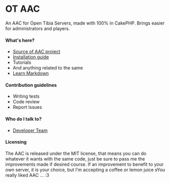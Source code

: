 # OT AAC #

An AAC for Open Tibia Servers, made with 100% in CakePHP. Brings easier for administrators and players.

#### What's here? ####

* [Source of AAC project](https://bitbucket.org/Avuenja/aac/src)
* [Installation guide](https://bitbucket.org/Avuenja/aac/wiki/Installation%20guide)
* Tutorials
* And anything related to the same
* [Learn Markdown](https://bitbucket.org/tutorials/markdowndemo)

#### Contribution guidelines ####

* Writing tests
* Code review
* Report Issues

#### Who do I talk to? ####

* [Developer Team](https://bitbucket.org/Avuenja/aac/wiki/Developer%20Team)

#### Licensing ####

The AAC is released under the MIT license, that means you can do whatever it wants with the same code, just be sure to pass me the improvements made if desired course. If an improvement to benefit to your own server, it is your choice, but I'm accepting a coffee or lemon juice sYou really liked AAC ... :3